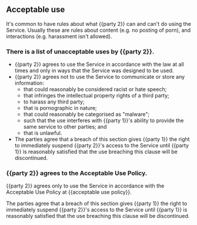 ## Acceptable use

It's common to have rules about what {{party 2}} can and can't do using the Service. Usually these are rules about content (e.g. no posting of porn), and interactions (e.g. harassment isn't allowed).

### There is a list of unacceptable uses by {{party 2}}.

- {{party 2}} agrees to use the Service in accordance with the law at all times and only in ways that the Service was designed to be used.
- {{party 2}} agrees not to use the Service to communicate or store any information:
  - that could reasonably be considered racist or hate speech;
  - that infringes the intellectual property rights of a third party;
  - to harass any third party;
  - that is pornographic in nature;
  - that could reasonably be categorised as "malware";
  - such that the use interferes with {{party 1}}'s ability to provide the same service to other parties; and
  - that is unlawful.
- The parties agree that a breach of this section gives {{party 1}} the right to immediately suspend {{party 2}}'s access to the Service until {{party 1}} is reasonably satisfied that the use breaching this clause will be discontinued.

### {{party 2}} agrees to the Acceptable Use Policy.

{{party 2}} agrees only to use the Service in accordance with the Acceptable Use Policy at {{acceptable use policy}}.

The parties agree that a breach of this section gives {{party 1}} the right to immediately suspend {{party 2}}'s access to the Service until {{party 1}} is reasonably satisfied that the use breaching this clause will be discontinued.
